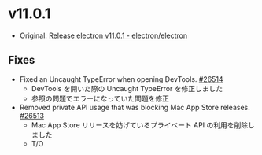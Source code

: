 # v11.0.1

- Original: [Release electron v11.0.1 - electron/electron](https://github.com/electron/electron/releases/tag/v11.0.1)

## Fixes

- Fixed an Uncaught TypeError when opening DevTools. [#26514](https://github.com/electron/electron/pull/26514)
  - DevTools を開いた際の Uncaught TypeError を修正しました
  - 参照の問題でエラーになっていた問題を修正
- Removed private API usage that was blocking Mac App Store releases. [#26513](https://github.com/electron/electron/pull/26513)
  - Mac App Store リリースを妨げているプライベート API の利用を削除しました
  - T/O
